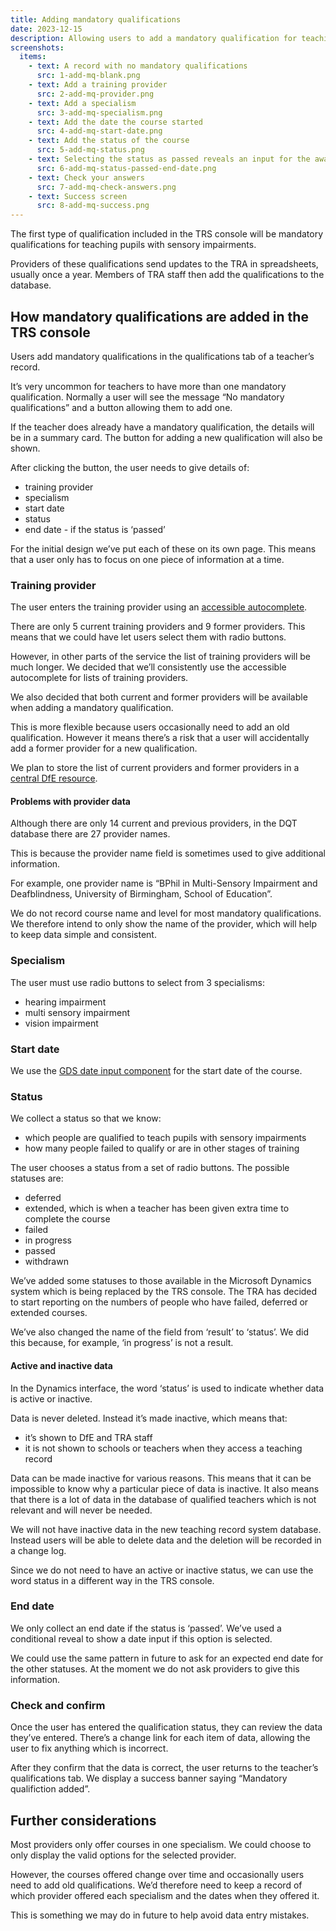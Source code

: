 ```yaml
---
title: Adding mandatory qualifications
date: 2023-12-15
description: Allowing users to add a mandatory qualification for teaching pupils with sensory impairments.
screenshots:
  items:
    - text: A record with no mandatory qualifications
      src: 1-add-mq-blank.png
    - text: Add a training provider
      src: 2-add-mq-provider.png
    - text: Add a specialism
      src: 3-add-mq-specialism.png
    - text: Add the date the course started
      src: 4-add-mq-start-date.png
    - text: Add the status of the course
      src: 5-add-mq-status.png
    - text: Selecting the status as passed reveals an input for the award date
      src: 6-add-mq-status-passed-end-date.png
    - text: Check your answers
      src: 7-add-mq-check-answers.png
    - text: Success screen
      src: 8-add-mq-success.png
---
```


The first type of qualification included in the TRS console will be mandatory qualifications for teaching pupils with sensory impairments.

Providers of these qualifications send updates to the TRA in spreadsheets, usually once a year. Members of TRA staff then add the qualifications to the database.

## How mandatory qualifications are added in the TRS console

Users add mandatory qualifications in the qualifications tab of a teacher’s record.

It’s very uncommon for teachers to have more than one mandatory qualification. Normally a user will see the message “No mandatory qualifications” and a button allowing them to add one.

If the teacher does already have a mandatory qualification, the details will be in a summary card. The button for adding a new qualification will also be shown.

After clicking the button, the user needs to give details of:

- training provider
- specialism
- start date
- status
- end date - if the status is ‘passed’

For the initial design we’ve put each of these on its own page. This means that a user only has to focus on one piece of information at a time.

### Training provider

The user enters the training provider using an [accessible autocomplete](https://github.com/alphagov/accessible-autocomplete).

There are only 5 current training providers and 9 former providers. This means that we could have let users select them with radio buttons.

However, in other parts of the service the list of training providers will be much longer. We decided that we’ll consistently use the accessible autocomplete for lists of training providers.

We also decided that both current and former providers will be available when adding a mandatory qualification.

This is more flexible because users occasionally need to add an old qualification. However it means there’s a risk that a user will accidentally add a former provider for a new qualification.

We plan to store the list of current providers and former providers in a [central DfE resource](https://github.com/DFE-Digital/dfe-reference-data).

#### Problems with provider data

Although there are only 14 current and previous providers, in the DQT database there are 27 provider names.

This is because the provider name field is sometimes used to give additional information.

For example, one provider name is “BPhil in Multi-Sensory Impairment and Deafblindness, University of Birmingham, School of Education”.

We do not record course name and level for most mandatory qualifications. We therefore intend to only show the name of the provider, which will help to keep data simple and consistent.

### Specialism

The user must use radio buttons to select from 3 specialisms:

- hearing impairment
- multi sensory impairment
- vision impairment

### Start date

We use the [GDS date input component](https://design-system.service.gov.uk/components/date-input/) for the start date of the course.

### Status

We collect a status so that we know:

- which people are qualified to teach pupils with sensory impairments
- how many people failed to qualify or are in other stages of training

The user chooses a status from a set of radio buttons. The possible statuses are:

- deferred
- extended, which is when a teacher has been given extra time to complete the course
- failed
- in progress
- passed
- withdrawn

We’ve added some statuses to those available in the Microsoft Dynamics system which is being replaced by the TRS console. The TRA has decided to start reporting on the numbers of people who have failed, deferred or extended courses.

We’ve also changed the name of the field from ‘result’ to ‘status’. We did this because, for example, ‘in progress’ is not a result.

#### Active and inactive data

In the Dynamics interface, the word ‘status’ is used to indicate whether data is active or inactive.

Data is never deleted. Instead it’s made inactive, which means that:

- it’s shown to DfE and TRA staff
- it is not shown to schools or teachers when they access a teaching record

Data can be made inactive for various reasons. This means that it can be impossible to know why a particular piece of data is inactive. It also means that there is a lot of data in the database of qualified teachers which is not relevant and will never be needed.

We will not have inactive data in the new teaching record system database. Instead users will be able to delete data and the deletion will be recorded in a change log.

Since we do not need to have an active or inactive status, we can use the word status in a different way in the TRS console.

### End date

We only collect an end date if the status is ‘passed’. We’ve used a conditional reveal to show a date input if this option is selected.

We could use the same pattern in future to ask for an expected end date for the other statuses. At the moment we do not ask providers to give this information.

### Check and confirm

Once the user has entered the qualification status, they can review the data they’ve entered. There’s a change link for each item of data, allowing the user to fix anything which is incorrect.

After they confirm that the data is correct, the user returns to the teacher’s qualifications tab. We display a success banner saying “Mandatory qualifiction added”.

## Further considerations

Most providers only offer courses in one specialism. We could choose to only display the valid options for the selected provider.

However, the courses offered change over time and occasionally users need to add old qualifications. We’d therefore need to keep a record of which provider offered each specialism and the dates when they offered it.

This is something we may do in future to help avoid data entry mistakes.
